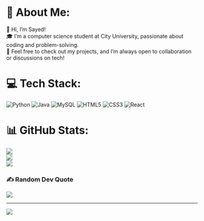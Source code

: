 # 💫 About Me:
👋 Hi, I’m Sayed!<br>🎓 I’m a computer science student at City University, passionate about coding and problem-solving.<br>🚀 Feel free to check out my projects, and I’m always open to collaboration or discussions on tech!


# 💻 Tech Stack:
![Python](https://img.shields.io/badge/python-3670A0?style=for-the-badge&logo=python&logoColor=ffdd54) ![Java](https://img.shields.io/badge/java-%23ED8B00.svg?style=for-the-badge&logo=openjdk&logoColor=white) ![MySQL](https://img.shields.io/badge/mysql-4479A1.svg?style=for-the-badge&logo=mysql&logoColor=white) ![HTML5](https://img.shields.io/badge/html5-%23E34F26.svg?style=for-the-badge&logo=html5&logoColor=white) ![CSS3](https://img.shields.io/badge/css3-%231572B6.svg?style=for-the-badge&logo=css3&logoColor=white) ![React](https://img.shields.io/badge/kotlin-%237F52FF.svg?style=for-the-badge&logo=kotlin&logoColor=white)
# 📊 GitHub Stats:
![](https://github-readme-stats.vercel.app/api?username=sayed-2004&theme=dark&hide_border=false&include_all_commits=false&count_private=false)<br/>
![](https://github-readme-streak-stats.herokuapp.com/?user=sayed-2004&theme=dark&hide_border=false)<br/>
![](https://github-readme-stats.vercel.app/api/top-langs/?username=sayed-2004&theme=dark&hide_border=false&include_all_commits=false&count_private=false&layout=compact)

### ✍️ Random Dev Quote
![](https://quotes-github-readme.vercel.app/api?type=horizontal&theme=radical)

---
[![](https://visitcount.itsvg.in/api?id=sayed-2004&icon=0&color=0)](https://visitcount.itsvg.in)

<!-- Proudly created with GPRM ( https://gprm.itsvg.in ) -->
